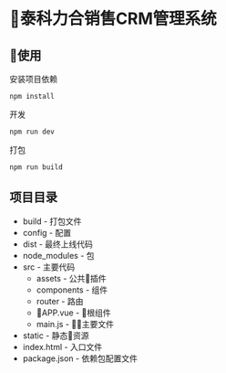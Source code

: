 # 泰科力合销售CRM管理系统

## 使用

安装项目依赖
```
npm install
```

开发

```
npm run dev
```

打包
```
npm run build
```

## 项目目录

- build - 打包文件
- config - 配置
- dist - 最终上线代码
- node_modules - 包
- src - 主要代码
    - assets - 公共插件
    - components - 组件
    - router - 路由
    - APP.vue - 根组件
    - main.js - 主要文件
- static - 静态资源
- index.html - 入口文件
- package.json - 依赖包配置文件

